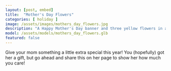 ```yaml
---
layout: [post, embed]
title:  "Mother's Day Flowers"
categories: [ holiday ]
image: /assets/images/mothers_day_flowers.jpg
description: "A Happy Mother's Day banner and three yellow flowers in a pot."
model: /assets/models/mothers_day_flowers.glb
featured: false
---
```


Give your mom something a little extra special this year! You (hopefully) got her a gift, but go ahead and share this on her page to show her how much you care!
